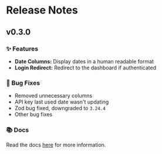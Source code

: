 # Release Notes

## v0.3.0

### ✨ Features

- **Date Columns:** Display dates in a human readable format
- **Login Redirect:** Redirect to the dashboard if authenticated

### 🐛 Bug Fixes

- Removed unnecessary columns
- API key last used date wasn't updating
- Zod bug fixed, downgraded to `3.24.4`
- Other bug fixes

### 📚 Docs

Read the docs [here](https://docs.letterspace.app) for more information.
